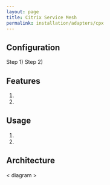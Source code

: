 ```yaml
---
layout: page
title: Citrix Service Mesh
permalink: installation/adapters/cpx
---
```


## Configuration
Step 1)
Step 2)

## Features
1. 
2. 

## Usage
1. 
2. 

## Architecture
< diagram >
